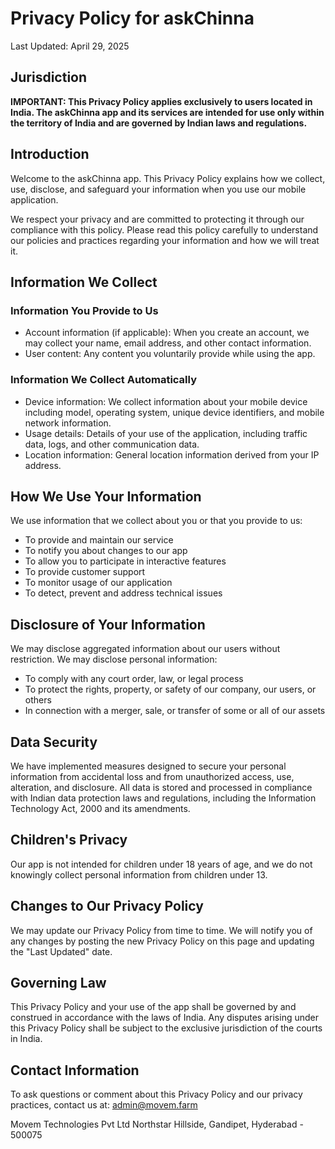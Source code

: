 # Privacy Policy for askChinna

Last Updated: April 29, 2025

## Jurisdiction
**IMPORTANT: This Privacy Policy applies exclusively to users located in India. The askChinna app and its services are intended for use only within the territory of India and are governed by Indian laws and regulations.**

## Introduction
Welcome to the askChinna app. This Privacy Policy explains how we collect, use, disclose, and safeguard your information when you use our mobile application.

We respect your privacy and are committed to protecting it through our compliance with this policy. Please read this policy carefully to understand our policies and practices regarding your information and how we will treat it.

## Information We Collect

### Information You Provide to Us
- Account information (if applicable): When you create an account, we may collect your name, email address, and other contact information.
- User content: Any content you voluntarily provide while using the app.

### Information We Collect Automatically
- Device information: We collect information about your mobile device including model, operating system, unique device identifiers, and mobile network information.
- Usage details: Details of your use of the application, including traffic data, logs, and other communication data.
- Location information: General location information derived from your IP address.

## How We Use Your Information
We use information that we collect about you or that you provide to us:
- To provide and maintain our service
- To notify you about changes to our app
- To allow you to participate in interactive features
- To provide customer support
- To monitor usage of our application
- To detect, prevent and address technical issues

## Disclosure of Your Information
We may disclose aggregated information about our users without restriction. We may disclose personal information:
- To comply with any court order, law, or legal process
- To protect the rights, property, or safety of our company, our users, or others
- In connection with a merger, sale, or transfer of some or all of our assets

## Data Security
We have implemented measures designed to secure your personal information from accidental loss and from unauthorized access, use, alteration, and disclosure. All data is stored and processed in compliance with Indian data protection laws and regulations, including the Information Technology Act, 2000 and its amendments.

## Children's Privacy
Our app is not intended for children under 18 years of age, and we do not knowingly collect personal information from children under 13.

## Changes to Our Privacy Policy
We may update our Privacy Policy from time to time. We will notify you of any changes by posting the new Privacy Policy on this page and updating the "Last Updated" date.

## Governing Law
This Privacy Policy and your use of the app shall be governed by and construed in accordance with the laws of India. Any disputes arising under this Privacy Policy shall be subject to the exclusive jurisdiction of the courts in India.

## Contact Information
To ask questions or comment about this Privacy Policy and our privacy practices, contact us at:
admin@movem.farm

Movem Technologies Pvt Ltd
Northstar Hillside, Gandipet, 
Hyderabad - 500075